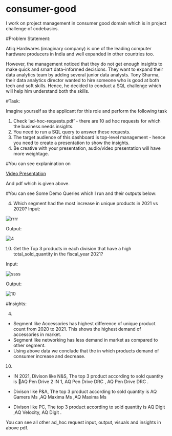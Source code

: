 # consumer-good

I work on project management in consumer good domain which is in project challenge of codebasics.

#Problem Statement:

Atliq Hardwares (imaginary company) is one of the leading computer hardware producers in India and well expanded in other countries too.

However, the management noticed that they do not get enough insights to make quick and smart data-informed decisions. They want to expand their data analytics team by adding several junior data analysts. Tony Sharma, their data analytics director wanted to hire someone who is good at both tech and soft skills. Hence, he decided to conduct a SQL challenge which will help him understand both the skills.

#Task:

Imagine yourself as the applicant for this role and perform the following task

1.    Check ‘ad-hoc-requests.pdf’ - there are 10 ad hoc requests for which the business needs insights.
2.    You need to run a SQL query to answer these requests. 
3.    The target audience of this dashboard is top-level management - hence you need to create a presentation to show the insights.
4.    Be creative with your presentation, audio/video presentation will have more weightage.

#You can see explanination on

[Video Presentation]()

And pdf which is given above.

#You can see Some Demo Queries which I run and their outputs below:

4) Which segment had the most increase in unique products in 2021 vs 2020?
Input:

![rrrr](https://github.com/samruddhidesh23/consumer-good/assets/167994320/ccd76885-e93d-49dc-acfa-ed20df05ffd6)

Output:

![4](https://github.com/samruddhidesh23/consumer-good/assets/167994320/415a35e6-7fb1-481a-97c9-c1a518864af5)

10) Get the Top 3 products in each division that have a high total_sold_quantity in the fiscal_year 2021?

Input:

![ssss](https://github.com/samruddhidesh23/consumer-good/assets/167994320/33766f63-6c11-48e4-a4b5-e37dd7af8a9a)

Output:



![10](https://github.com/samruddhidesh23/consumer-good/assets/167994320/26de1ab7-cecc-412e-91a7-eb18e0f6099d)


#Insights:

4)
- Segment like Accessories has highest difference of unique product count from 2020 to 2021. This shows the highest demand of accessories in market.
-  Segment like networking has less demand in market as compared to other segment.
- Using above data we conclude that the in which products demand of consumer increase and decrease. 

10)
- IN 2021, Divison like N&S, The top 3 product according to sold quantity is AQ Pen Drive 2 IN 1, AQ Pen Drive DRC , AQ Pen Drive DRC .

- Divison like P&A, The top 3 product according to sold quantity is AQ Gamers Ms ,AQ Maxima Ms ,AQ Maxima Ms

- Divison like PC, The top 3 product according to sold quantity is AQ Digit ,AQ Velocity, AQ Digit .


You can see all other ad_hoc request input, output, visuals and insights in above pdf.



